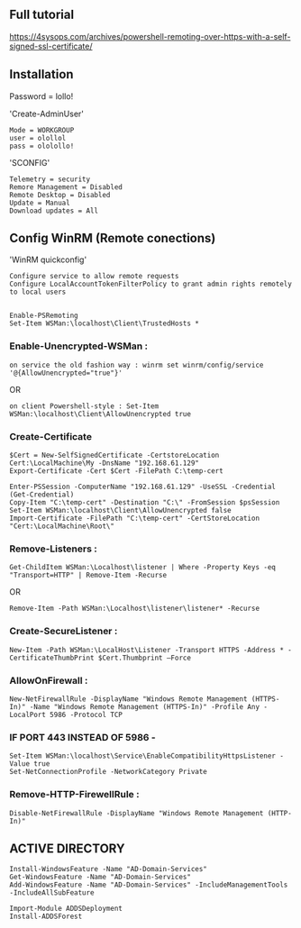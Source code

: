 

## Full tutorial
https://4sysops.com/archives/powershell-remoting-over-https-with-a-self-signed-ssl-certificate/


## Installation

Password = lollo!

'Create-AdminUser'

    Mode = WORKGROUP
    user = olollol
    pass = ololollo!

'SCONFIG'

    Telemetry = security
    Remore Management = Disabled
    Remote Desktop = Disabled
    Update = Manual
    Download updates = All


## Config WinRM  (Remote conections)

'WinRM quickconfig'

    Configure service to allow remote requests
    Configure LocalAccountTokenFilterPolicy to grant admin rights remotely to local users


    Enable-PSRemoting
    Set-Item WSMan:\localhost\Client\TrustedHosts *

### Enable-Unencrypted-WSMan :
    on service the old fashion way : winrm set winrm/config/service '@{AllowUnencrypted="true"}'
OR

    on client Powershell-style : Set-Item WSMan:\localhost\Client\AllowUnencrypted true

### Create-Certificate
    $Cert = New-SelfSignedCertificate -CertstoreLocation Cert:\LocalMachine\My -DnsName "192.168.61.129"
    Export-Certificate -Cert $Cert -FilePath C:\temp-cert

    Enter-PSSession -ComputerName "192.168.61.129" -UseSSL -Credential (Get-Credential)
    Copy-Item "C:\temp-cert" -Destination "C:\" -FromSession $psSession
    Set-Item WSMan:\localhost\Client\AllowUnencrypted false
    Import-Certificate -FilePath "C:\temp-cert" -CertStoreLocation "Cert:\LocalMachine\Root\"

### Remove-Listeners :
    Get-ChildItem WSMan:\Localhost\listener | Where -Property Keys -eq "Transport=HTTP" | Remove-Item -Recurse
OR

    Remove-Item -Path WSMan:\Localhost\listener\listener* -Recurse


### Create-SecureListener :
    New-Item -Path WSMan:\LocalHost\Listener -Transport HTTPS -Address * -CertificateThumbPrint $Cert.Thumbprint –Force

### AllowOnFirewall :
    New-NetFirewallRule -DisplayName "Windows Remote Management (HTTPS-In)" -Name "Windows Remote Management (HTTPS-In)" -Profile Any -LocalPort 5986 -Protocol TCP


### IF PORT 443 INSTEAD OF 5986 -
    Set-Item WSMan:\localhost\Service\EnableCompatibilityHttpsListener -Value true
    Set-NetConnectionProfile -NetworkCategory Private

### Remove-HTTP-FirewellRule :
    Disable-NetFirewallRule -DisplayName "Windows Remote Management (HTTP-In)"




## ACTIVE DIRECTORY


    Install-WindowsFeature -Name "AD-Domain-Services"
    Get-WindowsFeature -Name "AD-Domain-Services"
    Add-WindowsFeature -Name "AD-Domain-Services" -IncludeManagementTools -IncludeAllSubFeature

    Import-Module ADDSDeployment
    Install-ADDSForest




